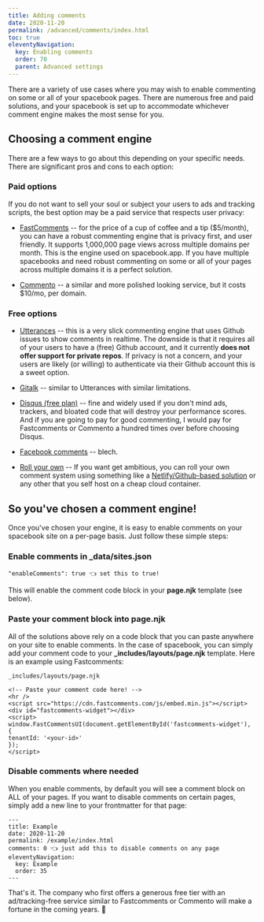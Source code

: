 ```yaml
---
title: Adding comments
date: 2020-11-20
permalink: /advanced/comments/index.html
toc: true
eleventyNavigation:
  key: Enabling comments 
  order: 70 
  parent: Advanced settings
---
```

There are a variety of use cases where you may wish to enable commenting on some or all of your spacebook pages. There are numerous free and paid solutions, and your spacebook is set up to accommodate whichever comment engine makes the most sense for you. 

## Choosing a comment engine

There are a few ways to go about this depending on your specific needs. There are significant pros and cons to each option:

### Paid options

If you do not want to sell your soul or subject your users to ads and tracking scripts, the best option may be a paid service that respects user privacy: 

* [FastComments](https://fastcomments.com/) -- for the price of a cup of coffee and a tip ($5/month), you can have a robust commenting engine that is privacy first, and user friendly. It supports 1,000,000 page views across multiple domains per month. This is the engine used on spacebook.app. If you have multiple spacebooks and need robust commenting on some or all of your pages across multiple domains it is a perfect solution.

* [Commento](https://commento.io/) -- a similar and more polished looking service, but it costs $10/mo, per domain.

### Free options

* [Utterances](https://utteranc.es/) -- this is a very slick commenting engine that uses Github issues to show comments in realtime. The downside is that it requires all of your users to have a (free) Github account, and it currently **does not offer support for private repos**. If privacy is not a concern, and your users are likely (or willing) to authenticate via their Github account this is a sweet option.

* [Gitalk](https://gitalk.github.io/) -- similar to Utterances with similar limitations.

* [Disqus (free plan)](https://disqus.com/) -- fine and widely used if you don't mind ads, trackers, and bloated code that will destroy your performance scores. And if you are going to pay for good commenting, I would pay for Fastcomments or Commento a hundred times over before choosing Disqus. 

* [Facebook comments](https://developers.facebook.com/docs/plugins/comments/) -- blech.

* [Roll your own](https://www.taniarascia.com/add-comments-to-static-site/) -- If you want get ambitious, you can roll your own comment system using something like a [Netlify/Github-based solution](https://jamstack-comments.netlify.app/) or any other that you self host on a cheap cloud container.

## So you've chosen a comment engine!

Once you've chosen your engine, it is easy to enable comments on your spacebook site on a per-page basis. Just follow these simple steps:

### Enable comments in _data/sites.json

```
"enableComments": true 👈 set this to true!
```

This will enable the comment code block in your **page.njk** template (see below).

### Paste your comment block into page.njk 

All of the solutions above rely on a code block that you can paste anywhere on your site to enable comments. In the case of spacebook, you can simply add your comment code to your **_includes/layouts/page.njk** template. Here is an example using Fastcomments:

```
_includes/layouts/page.njk

<!-- Paste your comment code here! -->
<hr />
<script src="https://cdn.fastcomments.com/js/embed.min.js"></script>
<div id="fastcomments-widget"></div>
<script>
window.FastCommentsUI(document.getElementById('fastcomments-widget'), {
tenantId: '<your-id>'
});
</script>
```

### Disable comments where needed

When you enable comments, by default you will see a comment block on ALL of your pages. If you want to disable comments on certain pages, simply add a new line to your frontmatter for that page:

```
---
title: Example 
date: 2020-11-20
permalink: /example/index.html
comments: 0 👈 just add this to disable comments on any page
eleventyNavigation:
  key: Example
  order: 35
---
```

That's it. The company who first offers a generous free tier with an ad/tracking-free service similar to Fastcomments or Commento will make a fortune in the coming years. 🙂 
